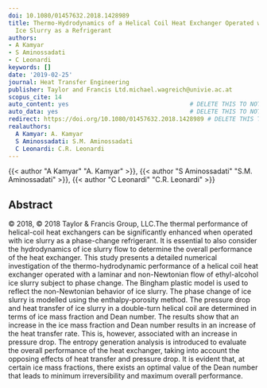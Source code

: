 ```yaml
---
doi: 10.1080/01457632.2018.1428989
title: Thermo-Hydrodynamics of a Helical Coil Heat Exchanger Operated with a Phase-Change
  Ice Slurry as a Refrigerant
authors:
- A Kamyar
- S Aminossadati
- C Leonardi
keywords: []
date: '2019-02-25'
journal: Heat Transfer Engineering
publisher: Taylor and Francis Ltd.michael.wagreich@univie.ac.at
scopus_cite: 14
auto_content: yes                                  # DELETE THIS TO NOT AUTO GENERATE CONTENT
auto_data: yes                                     # DELETE THIS TO NOT AUTO GENERATE METADATA
redirect: https://doi.org/10.1080/01457632.2018.1428989 # DELETE THIS TO NOT REDIRECT
realauthors:
  A Kamyar: A. Kamyar
  S Aminossadati: S.M. Aminossadati
  C Leonardi: C.R. Leonardi
---
```

{{< author "A Kamyar" "A. Kamyar" >}}, {{< author "S Aminossadati" "S.M. Aminossadati" >}}, {{< author "C Leonardi" "C.R. Leonardi" >}}

## Abstract
© 2018, © 2018 Taylor & Francis Group, LLC.The thermal performance of helical-coil heat exchangers can be significantly enhanced when operated with ice slurry as a phase-change refrigerant. It is essential to also consider the hydrodynamics of ice slurry flow to determine the overall performance of the heat exchanger. This study presents a detailed numerical investigation of the thermo-hydrodynamic performance of a helical coil heat exchanger operated with a laminar and non-Newtonian flow of ethyl-alcohol ice slurry subject to phase change. The Bingham plastic model is used to reflect the non-Newtonian behavior of ice slurry. The phase change of ice slurry is modelled using the enthalpy-porosity method. The pressure drop and heat transfer of ice slurry in a double-turn helical coil are determined in terms of ice mass fraction and Dean number. The results show that an increase in the ice mass fraction and Dean number results in an increase of the heat transfer rate. This is, however, associated with an increase in pressure drop. The entropy generation analysis is introduced to evaluate the overall performance of the heat exchanger, taking into account the opposing effects of heat transfer and pressure drop. It is evident that, at certain ice mass fractions, there exists an optimal value of the Dean number that leads to minimum irreversibility and maximum overall performance.
